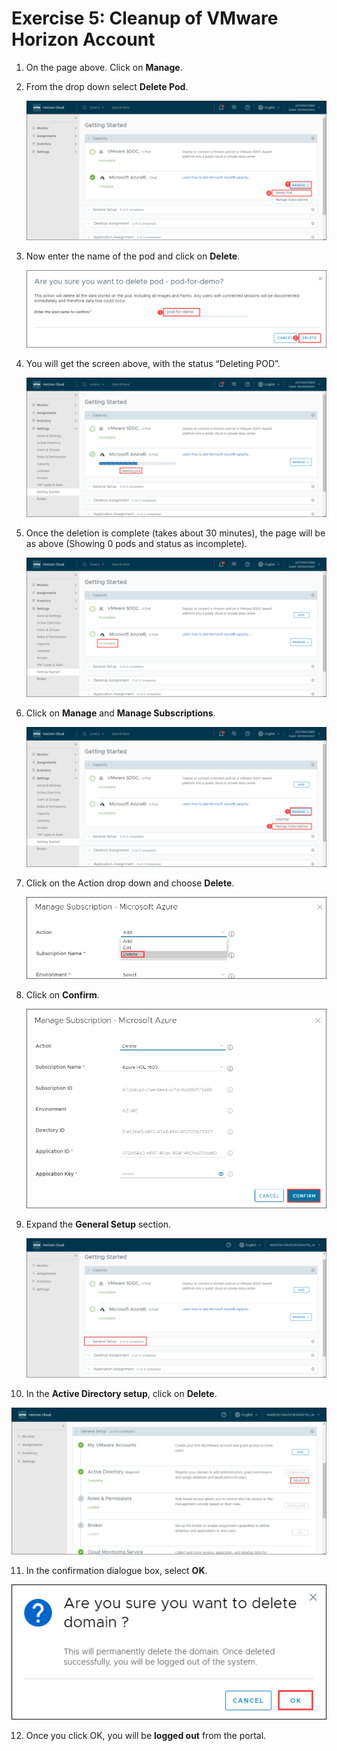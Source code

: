 # **Exercise 5: Cleanup of VMware Horizon Account**


1. On the page above. Click on **Manage**.

2. From the drop down select **Delete Pod**.

   ![ws name.](media/dp1.png)
   

3. Now enter the name of the pod and click on **Delete**.


   ![ws name.](media/dp2.png)

4. You will get the screen above, with the status “Deleting POD”.

   ![ws name.](media/dp3.png)
   

5. Once the deletion is complete (takes about 30 minutes), the page will be as above (Showing 0 pods and status as incomplete).

   ![ws name.](media/dp4.png)

6. Click on **Manage** and **Manage Subscriptions**.

   ![ws name.](media/dp5.png)
   

7. Click on the Action drop down and choose **Delete**.

   ![ws name.](media/dp6.png)
   

8. Click on **Confirm**.

   ![ws name.](media/dp7.png)
   

9. Expand the **General Setup** section.

   ![ws name.](media/dp8.png)
   

10. In the **Active Directory setup**, click on **Delete**.

   ![ws name.](media/dp9.png)
   

11. In the confirmation dialogue box, select **OK**.

   ![ws name.](media/dp10.png)
   


12. Once you click OK, you will be **logged out** from the portal. 
   
